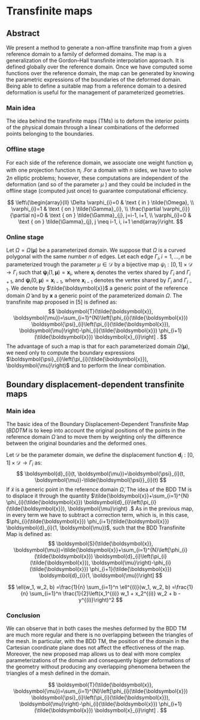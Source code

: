 # Transfinite maps

## Abstract

We present a method to generate a non-affine transfinite map from a given reference domain to a family of deformed domains. The map is a generalization of the Gordon–Hall transfinite interpolation approach. It is defined globally over the reference domain. Once we have computed some functions over the reference domain, the map can be generated by knowing the parametric expressions of the boundaries of the deformed domain. Being able to define a suitable map from a reference domain to a desired deformation is useful for the management of parameterized geometries.

### Main idea

The idea behind the transfinite maps (TMs) is to deform the interior points of the physical domain through a linear combinations of the deformed points belonging to the boundaries.

### Offline stage

For each side of the reference domain, we associate one weight function $\varphi_i$ with one projection function $\pi_{i}$ .For a domain with $n$ sides, we have to solve $2n$ elliptic problems; however, these computations are independent of the deformation (and so of the parameter $\mu$ ) and they could be included in the offline stage (computed just once) to guarantee computational efficiency.

$$
\left\{\begin{array}{ll}
\Delta \varphi_{i}=0 & \text { in } \tilde{\Omega},  \\
\varphi_{i}=1 & \text { on } \tilde{\Gamma}_{i}, \\
\frac{\partial \varphi_{i}}{\partial n}=0 & \text { on } \tilde{\Gamma}_{j}, j=i-1, i+1, \\
\varphi_{i}=0 & \text { on } \tilde{\Gamma}_{j}, j \neq i-1, i, i+1
\end{array}\right.
$$

### Online stage

Let $\Omega=\Omega(\boldsymbol{\mu})$ be a parameterized domain. We suppose that $\Omega$ is a curved polygonal with the same number $n$ of edges. Let each edge $\Gamma_{i}, i=1, \ldots, n$ be parameterized trough the parameter $\mu \in \mathcal{D}$ by a bijective map $\psi_{i}:[0,1] \times \mathcal{D} \rightarrow \Gamma_{i}$ such that $\boldsymbol{\psi}_{i}(1, \boldsymbol{\mu})=\boldsymbol{x}_{i}$, where $\boldsymbol{x}_{i}$ denotes the vertex shared by $\Gamma_{i}$ and $\Gamma_{i+1}$, and $\boldsymbol{\psi}_{i}(0, \boldsymbol{\mu})=\boldsymbol{x}_{i-1}$, where $\boldsymbol{x}_{i-1}$ denotes the vertex shared by $\Gamma_{i}$ and $\Gamma_{i-1}$. We denote by $\tilde{\boldsymbol{x}}$ a generic point of the reference domain $\tilde{\Omega}$ and by $\boldsymbol{x}$ a generic point of the parameterized domain $\Omega$. The transfinite map proposed in [5] is defined as:
$$
\boldsymbol{T}(\tilde{\boldsymbol{x}}, \boldsymbol{\mu})=\sum_{i=1}^{N}\left[\phi_{i}(\tilde{\boldsymbol{x}}) \boldsymbol{\psi}_{i}\left(\pi_{i}(\tilde{\boldsymbol{x}}), \boldsymbol{\mu}\right)-\phi_{i}(\tilde{\boldsymbol{x}}) \phi_{i+1}(\tilde{\boldsymbol{x}}) \boldsymbol{x}_{i}\right] .
$$
The advantage of such a map is that for each parameterized domain $\Omega(\boldsymbol{\mu})$, we need only to compute the boundary expressions $\boldsymbol{\psi}_{i}\left(\pi_{i}(\tilde{\boldsymbol{x}}), \boldsymbol{\mu}\right)$ and to perform the linear combination.

## Boundary displacement-dependent transfinite maps

### Main idea

The basic idea of the Boundary Displacement-Dependent Transfinite Map $(B D D T M$ is to keep into account the original positions of the points in the reference domain $\tilde{\Omega}$ and to move them by weighting only the difference between the original boundaries and the deformed ones. 

 Let $\mathcal{D}$ be the parameter domain, we define the displacement function $\boldsymbol{d}_{i}:[0,1] \times \mathcal{D} \rightarrow \Gamma_{i}$ as:
$$
\boldsymbol{d}_{i}(t, \boldsymbol{\mu})=\boldsymbol{\psi}_{i}(t, \boldsymbol{\mu})-\tilde{\boldsymbol{\psi}}_{i}(t)
$$
If $\tilde{x}$ is a generic point in the reference domain $\tilde{\Omega}$,  The idea of the BDD TM is to displace it through the quantity $\tilde{\boldsymbol{x}}+\sum_{i=1}^{N} \phi_{i}(\tilde{\boldsymbol{x}}) \boldsymbol{d}_{i}\left(\pi_{i}(\tilde{\boldsymbol{x}}), \boldsymbol{\mu}\right) .$ As in the previous map, in every term we have to subtract a correction term, which is, in this case, $\phi_{i}(\tilde{\boldsymbol{x}}) \phi_{i+1}(\tilde{\boldsymbol{x}}) \boldsymbol{d}_{i}(1, \boldsymbol{\mu})$, such that the BDD Transfinite Map is defined as:
$$
\boldsymbol{S}(\tilde{\boldsymbol{x}}, \boldsymbol{\mu})=\tilde{\boldsymbol{x}}+\sum_{i=1}^{N}\left[\phi_{i}(\tilde{\boldsymbol{x}}) \boldsymbol{d}_{i}\left(\pi_{i}(\tilde{\boldsymbol{x}}), \boldsymbol{\mu}\right)-\phi_{i}(\tilde{\boldsymbol{x}}) \phi_{i+1}(\tilde{\boldsymbol{x}}) \boldsymbol{d}_{i}(1, \boldsymbol{\mu})\right]
$$

$$
\ell(w_1, w_2, b) =\frac{1}{n} \sum_{i=1}^n \ell^{(i)}(w_1, w_2, b) =\frac{1}{n} \sum_{i=1}^n \frac{1}{2}\left(x_1^{(i)} w_1 + x_2^{(i)} w_2 + b - y^{(i)}\right)^2
$$
### Conclusion

We can observe that in both cases the meshes deformed by the BDD TM are much more regular and there is no overlapping between the triangles of the mesh. In particular, with the BDD TM, the position of the domain in the Cartesian coordinate plane does not affect the effectiveness of the map. Moreover, the new proposed map allows us to deal with more complex parameterizations of the domain and consequently bigger deformations of the geometry without producing any overlapping phenomena between the triangles of a mesh defined in the domain. 

$$
\boldsymbol{T}(\tilde{\boldsymbol{x}}, \boldsymbol{\mu})=\sum_{i=1}^{N}\left[\phi_{i}(\tilde{\boldsymbol{x}}) \boldsymbol{\psi}_{i}\left(\pi_{i}(\tilde{\boldsymbol{x}}), \boldsymbol{\mu}\right)-\phi_{i}(\tilde{\boldsymbol{x}}) \phi_{i+1}(\tilde{\boldsymbol{x}}) \boldsymbol{x}_{i}\right] .
	$$

